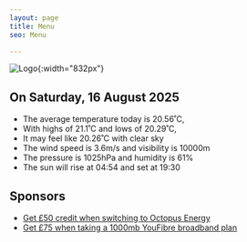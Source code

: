 ```yaml
---
layout: page
title: Menu
seo: Menu

---
```


![Logo](/images/logo.jpg){:width="832px"}

<!-- weather_marker starts -->
## On Saturday, 16 August 2025

- The average temperature today is 20.56˚C,
- With highs of 21.1˚C and lows of 20.29˚C,
- It may feel like 20.26˚C with clear sky
- The wind speed is 3.6m/s and visibility is 10000m
- The pressure is 1025hPa and humidity is 61%
- The sun will rise at 04:54 and set at 19:30

<!-- weather_marker ends -->

## Sponsors

- [Get £50 credit when switching to Octopus Energy](https://bit.ly/3oD1nnS)
- [Get £75 when taking a 1000mb YouFibre broadband plan](https://aklam.io/91zWhU?)
